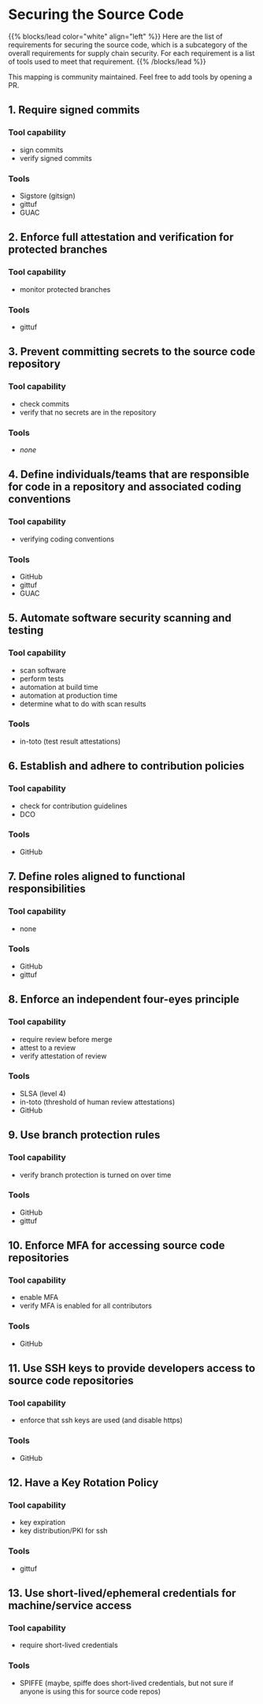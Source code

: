 # Securing the Source Code

{{% blocks/lead color="white" align="left" %}}
Here are the list of requirements for securing the source code, which is a subcategory of the overall requirements for supply chain security. For each requirement is a list of tools used to meet that requirement.
{{% /blocks/lead %}}

This mapping is community maintained.  Feel free to add tools by opening a PR.

## 1. Require signed commits

### Tool capability

- sign commits
- verify signed commits

### Tools

- Sigstore (gitsign)
- gittuf
- GUAC

## 2. Enforce full attestation and verification for protected branches

### Tool capability

- monitor protected branches

### Tools

- gittuf

## 3. Prevent committing secrets to the source code repository

### Tool capability

- check commits
- verify that no secrets are in the repository

### Tools

- _none_

## 4. Define individuals/teams that are responsible for code in a repository and associated coding conventions

### Tool capability

- verifying coding conventions

### Tools

- GitHub
- gittuf
- GUAC

## 5. Automate software security scanning and testing

### Tool capability

- scan software
- perform tests
- automation at build time
- automation at production time
- determine what to do with scan results

### Tools

- in-toto (test result attestations)

## 6. Establish and adhere to contribution policies

### Tool capability

- check for contribution guidelines
- DCO

### Tools

- GitHub

## 7. Define roles aligned to functional responsibilities

### Tool capability

- none

### Tools

- GitHub
- gittuf

## 8. Enforce an independent four-eyes principle

### Tool capability

- require review before merge
- attest to a review
- verify attestation of review

### Tools

- SLSA (level 4)
- in-toto (threshold of human review attestations)
- GitHub

## 9. Use branch protection rules

### Tool capability

- verify branch protection is turned on over time

### Tools

- GitHub
- gittuf

## 10. Enforce MFA for accessing source code repositories

### Tool capability

- enable MFA
- verify MFA is enabled for all contributors

### Tools

- GitHub

## 11. Use SSH keys to provide developers access to source code repositories

### Tool capability

- enforce that ssh keys are used (and disable https)

### Tools

- GitHub

## 12. Have a Key Rotation Policy

### Tool capability

- key expiration
- key distribution/PKI for ssh

### Tools

- gittuf

## 13. Use short-lived/ephemeral credentials for machine/service access

### Tool capability

- require short-lived credentials

### Tools

- SPIFFE (maybe, spiffe does short-lived credentials, but not sure if anyone is using this for source code repos)
